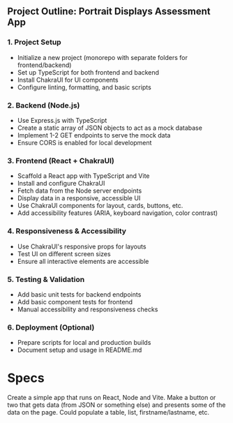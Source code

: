 ## Project Outline: Portrait Displays Assessment App

### 1. Project Setup
- Initialize a new project (monorepo with separate folders for frontend/backend)
- Set up TypeScript for both frontend and backend
- Install ChakraUI for UI components
- Configure linting, formatting, and basic scripts

### 2. Backend (Node.js)
- Use Express.js with TypeScript
- Create a static array of JSON objects to act as a mock database
- Implement 1-2 GET endpoints to serve the mock data
- Ensure CORS is enabled for local development

### 3. Frontend (React + ChakraUI)
- Scaffold a React app with TypeScript and Vite
- Install and configure ChakraUI
- Fetch data from the Node server endpoints
- Display data in a responsive, accessible UI
- Use ChakraUI components for layout, cards, buttons, etc.
- Add accessibility features (ARIA, keyboard navigation, color contrast)

### 4. Responsiveness & Accessibility
- Use ChakraUI's responsive props for layouts
- Test UI on different screen sizes
- Ensure all interactive elements are accessible

### 5. Testing & Validation
- Add basic unit tests for backend endpoints
- Add basic component tests for frontend
- Manual accessibility and responsiveness checks

### 6. Deployment (Optional)
- Prepare scripts for local and production builds
- Document setup and usage in README.md
# Specs

Create a simple app that runs on React, Node and Vite. Make a button or two that gets data (from JSON or something else) and presents some of the data on the page. Could populate a table, list, firstname/lastname, etc.

